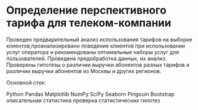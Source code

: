 # Определение перспективного тарифа для телеком-компании

Проведен предварительный анализ использования тарифов на выборке клиентов,проанализировано поведение клиентов при использовании услуг оператора и
рекомендованы оптимальные наборы услуг для пользователей. Проведена предобработка данных, их анализ. Проверены гипотезы о различии выручки абонентов разных тарифов и различии выручки абонентов из Москвы и других регионов.

Основной стек:

Python
Pandas
Matplotlib
NumPy
SciPy
Seaborn
Pingouin
Bootstrap
описательная статистика
проверка статистических гипотез
